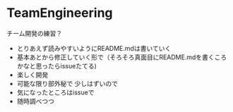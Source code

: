 # TeamEngineering
チーム開発の練習？


* とりあえず読みやすいようにREADME.mdは書いていく
* 基本あとから修正していく形で（そろそろ真面目にREADME.mdを書くころかなと思ったらissueたてる)
* 楽しく開発
* 可能な限り部外秘で 少しはずいので
* 気になったところはissueで
* 随時調べつつ

